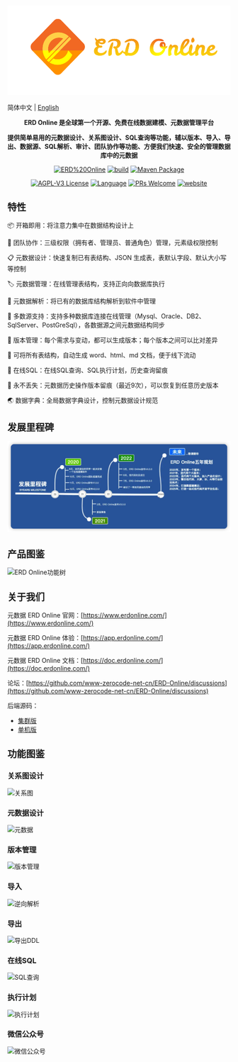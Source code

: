 ![Logo](profile/img/logo.png)

简体中文 | [English](README.en-us.md)


<p align="center"><strong>ERD Online 是全球第一个开源、免费在线数据建模、元数据管理平台</strong></p>
<p align="center"><strong>提供简单易用的元数据设计、关系图设计、SQL查询等功能，辅以版本、导入、导出、数据源、SQL解析、审计、团队协作等功能、方便我们快速、安全的管理数据库中的元数据</strong></p>

<p align="center">
<a href="https://github.com/www-zerocode-net-cn/ERD-Online"><img alt="ERD%20Online" src="https://img.shields.io/badge/zerocode-ERD%20Online-brightgreen"></a>
<a href="https://github.com/www-zerocode-net-cn/ERD-Online/actions/workflows/ci.yml"><img alt="build" src="https://img.shields.io/github/actions/workflow/status/www-zerocode-net-cn/ERD-Online/ci.yml?branch=main&style=flat-square"></a>
<a href="https://mvnrepository.com/artifact/com.java2e/martin-extension-ncnb"><img alt="Maven Package" src="https://img.shields.io/maven-metadata/v?metadataUrl=https%3A%2F%2Frepo1.maven.org%2Fmaven2%2Fcom%2Fjava2e%2Fmartin-extension-ncnb%2Fmaven-metadata.xml"></a>
</p>

<p align="center">
<a href="https://github.com/www-zerocode-net-cn/ERD-Online/blob/master/LICENSE"><img src="https://img.shields.io/github/license/www-zerocode-net-cn/ERD-Online?style=flat-square" alt="AGPL-V3 License"></a>
<a href="https://www.typescriptlang.org"><img alt="Language" src="https://img.shields.io/badge/language-TypeScript-blue.svg?style=flat-square"></a>
<a href="https://github.com/www-zerocode-net-cn/ERD-Online/pulls"><img alt="PRs Welcome" src="https://img.shields.io/badge/PRs-Welcome-brightgreen.svg?style=flat-square"></a>
<a href="https://www.erdonline.com"><img alt="website" src="https://img.shields.io/static/v1?label=&labelColor=505050&message=website&color=0076D6&style=flat-square&logo=google-chrome&logoColor=0076D6"></a>
</p>

## 特性

📦 开箱即用：将注意力集中在数据结构设计上

🌱 团队协作：三级权限（拥有者、管理员、普通角色）管理，元素级权限控制

📋 元数据设计：快速复制已有表结构、JSON 生成表，表默认字段、默认大小写等控制

🏷 元数据管理：在线管理表结构，支持正向向数据库执行

🎨 元数据解析：将已有的数据库结构解析到软件中管理

📱 多数源支持：支持多种数据库连接在线管理（Mysql、Oracle、DB2、SqlServer、PostGreSql），各数据源之间元数据结构同步

📡 版本管理：每个需求与变动，都可以生成版本；每个版本之间可以比对差异

🎉 可将所有表结构，自动生成 word、html、md 文档，便于线下流动

💯 在线SQL：在线SQL查询、SQL执行计划，历史查询留痕

🧲 永不丢失：元数据历史操作版本留痕（最近9次），可以恢复到任意历史版本

🌏 数据字典：全局数据字典设计，控制元数据设计规范

## 发展里程碑

![milepost](profile/img/milepost.png)

## 产品图鉴
![ERD Online功能树](https://user-images.githubusercontent.com/26294919/230535866-1936a1aa-099b-4b75-80ba-442c2c22cf55.png)

## 关于我们

元数据 ERD Online 官网：[https://www.erdonline.com/](https://www.erdonline.com/)

元数据 ERD Online 体验：[https://app.erdonline.com/](https://app.erdonline.com/)

元数据 ERD Online 文档：[https://doc.erdonline.com/](https://doc.erdonline.com/)

论坛：[https://github.com/www-zerocode-net-cn/ERD-Online/discussions](https://github.com/www-zerocode-net-cn/ERD-Online/discussions)

后端源码：
- [集群版](https://github.com/www-zerocode-net-cn/martin-framework)
- [单机版](https://gitee.com/MARTIN-88/erd-apis)

## 功能图鉴

### 关系图设计
![关系图](https://typora-1306557034.cos.ap-beijing.myqcloud.com/relation.png)

### 元数据设计
![元数据](https://typora-1306557034.cos.ap-beijing.myqcloud.com/table.png)

### 版本管理
![版本管理](https://typora-1306557034.cos.ap-beijing.myqcloud.com/version.png)

### 导入
![逆向解析](https://typora-1306557034.cos.ap-beijing.myqcloud.com/import.png)

### 导出
![导出DDL](https://typora-1306557034.cos.ap-beijing.myqcloud.com/export.png)

### 在线SQL
![SQL查询](https://typora-1306557034.cos.ap-beijing.myqcloud.com/query.png)

### 执行计划
![执行计划](https://typora-1306557034.cos.ap-beijing.myqcloud.com/explain.png)

### 微信公众号
![微信公众号](https://typora-1306557034.cos.ap-beijing.myqcloud.com/mp.jpg)

 
